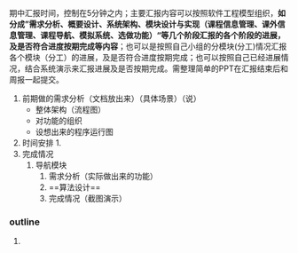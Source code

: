 期中汇报时间，控制在5分钟之内；主要汇报内容可以按照软件工程模型组织，**如分成”需求分析、概要设计、系统架构、模块设计与实现（课程信息管理、课外信息管理、课程导航、模拟系统、选做功能）“等几个阶段汇报的各个阶段的进展，及是否符合进度按期完成等内容**；也可以是按照自己小组的分模块(分工)情况汇报各个模块（分工）的进展，及是否符合进度按期完成；也可以按照自己已经进展情况，结合系统演示来汇报进展及是否按期完成。需整理简单的PPT在汇报结束后和周报一起提交。

1. 前期做的需求分析（文档放出来）（具体场景）（说）
   - 整体架构（流程图）
   - 对功能的组织
   - 设想出来的程序运行图
2. 时间安排
   1. 
3. 完成情况
   1. 导航模块
      1. 需求分析（实际做出来的功能）
      2. ==算法设计==
      3. 完成情况（截图演示）





### outline

1. 